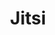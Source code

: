 ---
blog: https://jitsi.org/blog
facebook: https://facebook.com/jitsi
git: https://github.com/jitsi
logohandle: jitsi
sort: jitsi
title: Jitsi
twitter: https://x.com/jitsinews
website: https://jitsi.org/
youtube: https://youtube.com/c/JitsiOrg
---